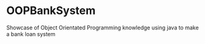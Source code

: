 # OOPBankSystem
Showcase of Object Orientated Programming knowledge using java to make a bank loan system
